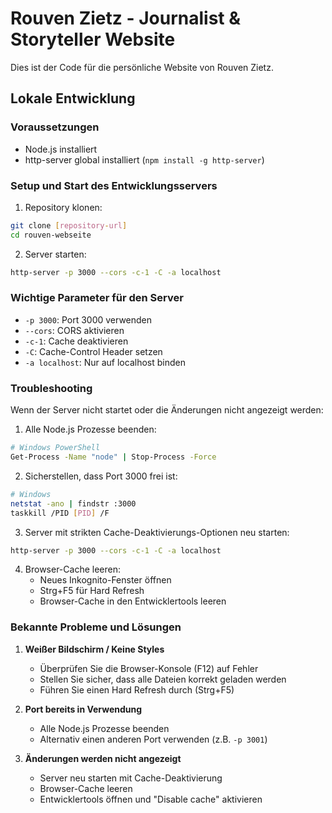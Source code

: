 # Rouven Zietz - Journalist & Storyteller Website

Dies ist der Code für die persönliche Website von Rouven Zietz.

## Lokale Entwicklung

### Voraussetzungen
- Node.js installiert
- http-server global installiert (`npm install -g http-server`)

### Setup und Start des Entwicklungsservers

1. Repository klonen:
```bash
git clone [repository-url]
cd rouven-webseite
```

2. Server starten:
```bash
http-server -p 3000 --cors -c-1 -C -a localhost
```

### Wichtige Parameter für den Server
- `-p 3000`: Port 3000 verwenden
- `--cors`: CORS aktivieren
- `-c-1`: Cache deaktivieren
- `-C`: Cache-Control Header setzen
- `-a localhost`: Nur auf localhost binden

### Troubleshooting

Wenn der Server nicht startet oder die Änderungen nicht angezeigt werden:

1. Alle Node.js Prozesse beenden:
```bash
# Windows PowerShell
Get-Process -Name "node" | Stop-Process -Force
```

2. Sicherstellen, dass Port 3000 frei ist:
```bash
# Windows
netstat -ano | findstr :3000
taskkill /PID [PID] /F
```

3. Server mit strikten Cache-Deaktivierungs-Optionen neu starten:
```bash
http-server -p 3000 --cors -c-1 -C -a localhost
```

4. Browser-Cache leeren:
   - Neues Inkognito-Fenster öffnen
   - Strg+F5 für Hard Refresh
   - Browser-Cache in den Entwicklertools leeren

### Bekannte Probleme und Lösungen

1. **Weißer Bildschirm / Keine Styles**
   - Überprüfen Sie die Browser-Konsole (F12) auf Fehler
   - Stellen Sie sicher, dass alle Dateien korrekt geladen werden
   - Führen Sie einen Hard Refresh durch (Strg+F5)

2. **Port bereits in Verwendung**
   - Alle Node.js Prozesse beenden
   - Alternativ einen anderen Port verwenden (z.B. `-p 3001`)

3. **Änderungen werden nicht angezeigt**
   - Server neu starten mit Cache-Deaktivierung
   - Browser-Cache leeren
   - Entwicklertools öffnen und "Disable cache" aktivieren 